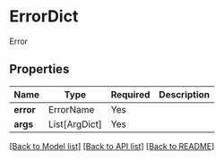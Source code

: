 # ErrorDict

Error

## Properties
| Name | Type | Required | Description |
| ------------ | ------------- | ------------- | ------------- |
**error** | ErrorName | Yes |  |
**args** | List[ArgDict] | Yes |  |


[[Back to Model list]](../../../README.md#models-v2-link) [[Back to API list]](../../../README.md#documentation-for-api-endpoints) [[Back to README]](../../../README.md)
